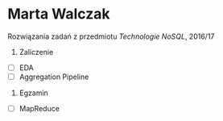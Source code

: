 # Marta Walczak
Rozwiązania zadań z przedmiotu _Technologie NoSQL_, 2016/17

1. Zaliczenie
 - [ ] EDA
 - [ ] Aggregation Pipeline
1. Egzamin
 - [ ] MapReduce
